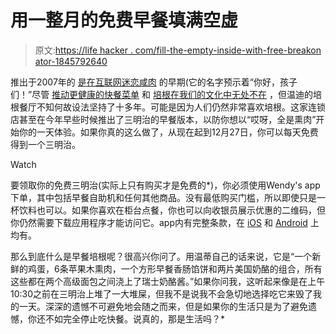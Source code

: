 # 用一整月的免费早餐填满空虚

> 原文:[https://life hacker . com/fill-the-empty-inside-with-free-breakon ator-1845792640](https://lifehacker.com/fill-the-emptiness-inside-with-free-breakfast-baconator-1845792640)

推出于2007年的 [是在互联网迷恋咸肉](https://www.mashed.com/255168/the-untold-truth-of-wendys-baconator/) 的早期(它的名字预示着“你好，孩子们！”尽管 [推动更健康的快餐菜单](https://www.newyorker.com/magazine/2015/11/02/freedom-from-fries) 和 [培根在我们的文化中无处不在](https://nationalpost.com/life/food/how-the-world-conspired-to-ruin-bacon-a-perfect-culinary-indulgence) ，但温迪的培根餐厅不知何故设法坚持了十多年。可能是因为人们仍然非常喜欢培根。这家连锁店甚至在今年早些时候推出了三明治的早餐版本，以防你想以“哎呀，全是熏肉”开始你的一天体验。如果你真的这么做了，从现在起到12月27日，你可以每天免费得到一个三明治。

Watch

要领取你的免费三明治(实际上只有购买才是免费的*)，你必须使用Wendy's app下单，其中包括早餐自助机和任何其他商品。没有最低购买门槛，所以即使只是一杯饮料也可以。如果你喜欢在柜台点餐，你也可以向收银员展示优惠的二维码，但你仍然需要下载应用程序才能访问它。app内有完整条款，在 [iOS](https://apps.apple.com/us/app/id540518599) 和 [Android](https://play.google.com/store/apps/details?id=com.wendys.nutritiontool&hl=en_US&gl=US) 上均有。

那么到底什么是早餐培根呢？很高兴你问了。用温蒂自己的话来说，它是“一个新鲜的鸡蛋，6条苹果木熏肉，一个方形早餐香肠馅饼和两片美国奶酪的组合，所有这些都在两个高级面包之间浇上了瑞士奶酪酱。”如果你问我，这听起来像是在上午10:30之前在三明治上堆了一大堆屎，但我不是说我不会急切地选择吃它来毁了我的一天。深深的遗憾不可避免地会随之而来，但是如果你的生活只是为了避免遗憾，你还不如完全停止吃快餐。说真的，那是生活吗？*